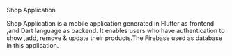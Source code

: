 Shop Application

Shop Application is a mobile application generated in Flutter as frontend ,and Dart language as backend. It enables users who have authentication to show ,add, remove & update their products.The Firebase used as database in this application.
